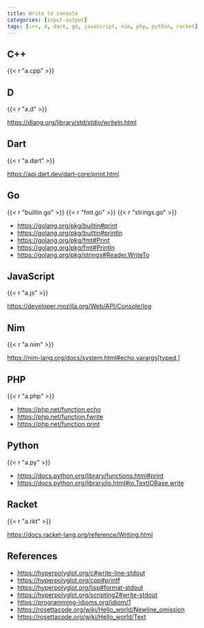 ```yaml
---
title: Write to console
categories: [input-output]
tags: [c++, d, dart, go, javascript, nim, php, python, racket]
---
```


## C++

{{< r "a.cpp" >}}

## D

{{< r "a.d" >}}

<https://dlang.org/library/std/stdio/writeln.html>

## Dart

{{< r "a.dart" >}}

<https://api.dart.dev/dart-core/print.html>

## Go

{{< r "builtin.go" >}}
{{< r "fmt.go" >}}
{{< r "strings.go" >}}

- <https://golang.org/pkg/builtin#print>
- <https://golang.org/pkg/builtin#println>
- <https://golang.org/pkg/fmt#Print>
- <https://golang.org/pkg/fmt#Println>
- <https://golang.org/pkg/strings#Reader.WriteTo>

## JavaScript

{{< r "a.js" >}}

<https://developer.mozilla.org/Web/API/Console/log>

## Nim

{{< r "a.nim" >}}

<https://nim-lang.org/docs/system.html#echo,varargs[typed,]>

## PHP

{{< r "a.php" >}}

- <https://php.net/function.echo>
- <https://php.net/function.fwrite>
- <https://php.net/function.print>

## Python

{{< r "a.py" >}}

- <https://docs.python.org/library/functions.html#print>
- <https://docs.python.org/library/io.html#io.TextIOBase.write>

## Racket

{{< r "a.rkt" >}}

<https://docs.racket-lang.org/reference/Writing.html>

## References

- <https://hyperpolyglot.org/c#write-line-stdout>
- <https://hyperpolyglot.org/cpp#printf>
- <https://hyperpolyglot.org/lisp#format-stdout>
- <https://hyperpolyglot.org/scripting2#write-stdout>
- <https://programming-idioms.org/idiom/1>
- <https://rosettacode.org/wiki/Hello_world/Newline_omission>
- <https://rosettacode.org/wiki/Hello_world/Text>

